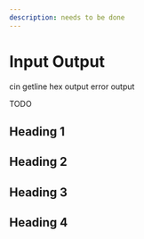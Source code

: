 ```yaml
---
description: needs to be done
---
```


# Input Output

cin
getline
hex output
error output

TODO

## Heading 1

## Heading 2

## Heading 3

## Heading 4
